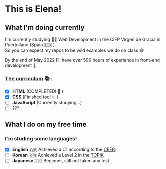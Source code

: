 # This is Elena!

## What I'm doing currently 

I'm currently studying 👩‍🎓 Web Development in the CIFP Virgen de Gracia in Puertollano (Spain :es: ).  
So you can expect my repos to be wild examples we do on class 😅

By the end of May 2022 I'll have over 500 hours of experience in front-end development 🤩

### [The curriculum](http://cifpvirgendegracia.com/SEPE/IFCD0110/IFCD0110_ficha.pdf) 📚 :

- [X] **HTML** (COMPLETED! 🎉 )
- [X] **CSS** (Finished too! ✨ )
- [ ] **JavaScript** (Currently studying...)
- [ ] ???

## What I do on my free time

### I'm studing some languages!

- [X] **English** :uk: Achieved a C1 according to the&nbsp;[CEFR]( https://www.coe.int/en/web/common-european-framework-reference-languages/table-1-cefr-3.3-common-reference-levels-global-scale).
- [ ] **Korean** :kr: Achieved a Level 2 in the&nbsp;[TOPIK](https://www.topik.go.kr/TWMAIN/TWMAIN0010.do) 
- [ ] **Japanese** :jp: Beginner, still not taken any test.

 <!-- steam-box start -->
 <!-- steam-box end -->
